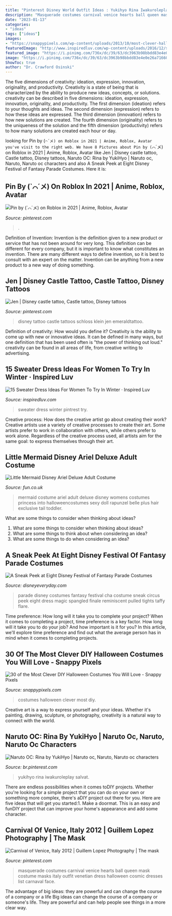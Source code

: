 ```yaml
---
title: "Pinterest Disney World Outfit Ideas : Yukihyo Rina Iwakuroleplay Salvat"
description: "Masquerade costumes carnival venice hearts ball queen mask costume masks italy outfit venetian dress halloween cosmic dresses list carnaval face"
date: "2023-01-13"
categories:
- "ideas"
tags: ["ideas"]
images:
- "https://snappypixels.com/wp-content/uploads/2013/10/most-clever-halloween-costumes-ever-27.jpg"
featuredImage: "http://www.inspiredluv.com/wp-content/uploads/2016/12/sweater-dress-women-pintrest.jpg"
featured_image: "https://i.pinimg.com/736x/dc/39/63/dc3963b98bbdd83e4e0e26a716605ac8.jpg"
image: "https://i.pinimg.com/736x/dc/39/63/dc3963b98bbdd83e4e0e26a716605ac8.jpg"
ShowToc: true
author: "Dr. Crawford Osinski"
---
```



The five dimensions of creativity: ideation, expression, innovation, originality, and productivity.
Creativity is a state of being that is characterized by the ability to produce new ideas, concepts, or solutions. creativity can be described in five dimensions: ideation, expression, innovation, originality, and productivity. The first dimension (ideation) refers to your thoughts and ideas. The second dimension (expression) refers to how these ideas are expressed. The third dimension (innovation) refers to how new solutions are created. The fourth dimension (originality) refers to the uniqueness of the solution and the fifth dimension (productivity) refers to how many solutions are created each hour or day.

	

		
looking for Pin by (`⌒´メ) on Roblox in 2021 | Anime, Roblox, Avatar you've visit to the right web. We have 8 Pictures about Pin by (`⌒´メ) on Roblox in 2021 | Anime, Roblox, Avatar like Jen | Disney castle tattoo, Castle tattoo, Disney tattoos, Naruto OC: Rina by YukiHyo | Naruto oc, Naruto, Naruto oc characters and also A Sneak Peek at Eight Disney Festival of Fantasy Parade Costumes. Here it is:
		
    
## Pin By (`⌒´メ) On Roblox In 2021 | Anime, Roblox, Avatar

<img loading=lazy src="https://i.pinimg.com/736x/dc/39/63/dc3963b98bbdd83e4e0e26a716605ac8.jpg" onerror="this.onerror=null;this.src='https://tse1.mm.bing.net/th?id=OIP.8_95RLnOk3LGGEr9Cwt0iwHaKc&amp;pid=15.1';" alt="Pin by (`⌒´メ) on Roblox in 2021 | Anime, Roblox, Avatar">

_Source: pinterest.com_

>. 

	

Definition of Invention:
Invention is the definition given to a new product or service that has not been around for very long. This definition can be different for every company, but it is important to know what constitutes an invention. There are many different ways to define invention, so it is best to consult with an expert on the matter. Invention can be anything from a new product to a new way of doing something.

    
## Jen | Disney Castle Tattoo, Castle Tattoo, Disney Tattoos

<img loading=lazy src="https://i.pinimg.com/736x/89/bf/7c/89bf7c98d4ee43e817b235e89bcc722b.jpg" onerror="this.onerror=null;this.src='https://tse1.mm.bing.net/th?id=OIP.WtY6pVh3ZlEb4T25vn09swHaJ3&amp;pid=15.1';" alt="Jen | Disney castle tattoo, Castle tattoo, Disney tattoos">

_Source: pinterest.com_

>disney tattoo castle tattoos schloss klein jen emeraldtattoo. 

	

Definition of creativity: How would you define it?
Creativity is the ability to come up with new or innovative ideas. It can be defined in many ways, but one definition that has been used often is "the power of thinking out loud." creativity can be found in all areas of life, from creative writing to advertising.

    
## 15 Sweater Dress Ideas For Women To Try In Winter · Inspired Luv

<img loading=lazy src="http://www.inspiredluv.com/wp-content/uploads/2016/12/sweater-dress-women-pintrest.jpg" onerror="this.onerror=null;this.src='https://tse4.mm.bing.net/th?id=OIP.CjJJu7VVwTEQ4LxbOlhrlQAAAA&amp;pid=15.1';" alt="15 Sweater Dress Ideas For Women To Try In Winter · Inspired Luv">

_Source: inspiredluv.com_

>sweater dress winter pintrest try. 

	

Creative process: How does the creative artist go about creating their work?
Creative artists use a variety of creative processes to create their art. Some artists prefer to work in collaboration with others, while others prefer to work alone. Regardless of the creative process used, all artists aim for the same goal: to express themselves through their art.

    
## Little Mermaid Disney Ariel Deluxe Adult Costume

<img loading=lazy src="https://images.fun.co.uk/products/43233/1-1/disney-little-mermaid-ariel-deluxe-adult-costume.jpg" onerror="this.onerror=null;this.src='https://tse4.mm.bing.net/th?id=OIP.KH9Gs7H4_DUUrmfviPZAPAHaKl&amp;pid=15.1';" alt="Little Mermaid Disney Ariel Deluxe Adult Costume">

_Source: fun.co.uk_

>mermaid costume ariel adult deluxe disney womens costumes princess into halloweencostumes sexy doll rapunzel belle plus hair exclusive tail toddler. 

	

What are some things to consider when thinking about ideas?
1. What are some things to consider when thinking about ideas?
2. What are some things to think about when considering an idea?
3. What are some things to do when considering an idea?

    
## A Sneak Peek At Eight Disney Festival Of Fantasy Parade Costumes

<img loading=lazy src="http://www.disneyeveryday.com/wp-content/uploads/2014/02/disney-festival-of-fantasy-parade-cha-cha-girl.jpg" onerror="this.onerror=null;this.src='https://tse2.mm.bing.net/th?id=OIP.4YVPlHlJwqEY3CLeP1aggwHaJ2&amp;pid=15.1';" alt="A Sneak Peek at Eight Disney Festival of Fantasy Parade Costumes">

_Source: disneyeveryday.com_

>parade disney costumes fantasy festival cha costume sneak circus peek eight dress magic spangled finale reminiscent pulled tights taffy flare. 

	

Time preference: How long will it take you to complete your project?
When it comes to completing a project, time preference is a key factor. How long will it take you to do your job? And how important is it for you? In this article, we'll explore time preference and find out what the average person has in mind when it comes to completing projects.

    
## 30 Of The Most Clever DIY Halloween Costumes You Will Love - Snappy Pixels

<img loading=lazy src="https://snappypixels.com/wp-content/uploads/2013/10/most-clever-halloween-costumes-ever-27.jpg" onerror="this.onerror=null;this.src='https://tse4.mm.bing.net/th?id=OIP.CvqAwfwmJdFkaXlA03n_bgAAAA&amp;pid=15.1';" alt="30 of the Most Clever DIY Halloween Costumes You Will Love - Snappy Pixels">

_Source: snappypixels.com_

>costumes halloween clever most diy. 

	

Creative art is a way to express yourself and your ideas. Whether it's painting, drawing, sculpture, or photography, creativity is a natural way to connect with the world.

    
## Naruto OC: Rina By YukiHyo | Naruto Oc, Naruto, Naruto Oc Characters

<img loading=lazy src="https://i.pinimg.com/736x/97/ca/cc/97cacc5c1cbf1468d1a122edaddca7eb.jpg" onerror="this.onerror=null;this.src='https://tse2.mm.bing.net/th?id=OIP.3moQM3JJ1G0Mxgk1MMSiOwHaLS&amp;pid=15.1';" alt="Naruto OC: Rina by YukiHyo | Naruto oc, Naruto, Naruto oc characters">

_Source: br.pinterest.com_

>yukihyo rina iwakuroleplay salvat. 

	

There are endless possibilities when it comes toDIY projects. Whether you're looking for a simple project that you can do on your own or something more complex, there's aDIY project out there for you. Here are five ideas that will get you started:1. Make a doormat. This is an easy and funDIY project that can improve your home's appearance and add some character.

    
## Carnival Of Venice, Italy 2012 | Guillem Lopez Photography | The Mask

<img loading=lazy src="https://i.pinimg.com/736x/69/05/53/690553b08fc323b0fb0cf1b143cb1773--halloween-masquerade-masquerade-costumes.jpg" onerror="this.onerror=null;this.src='https://tse4.mm.bing.net/th?id=OIP.0k8YM3pK_QS2hp8LhmqQzAHaLI&amp;pid=15.1';" alt="Carnival of Venice, Italy 2012 | Guillem Lopez Photography | The mask">

_Source: pinterest.com_

>masquerade costumes carnival venice hearts ball queen mask costume masks italy outfit venetian dress halloween cosmic dresses list carnaval face. 

	

The advantage of big ideas: they are powerful and can change the course of a company or a life
Big ideas can change the course of a company or someone's life. They are powerful and can help people see things in a more clear way.

